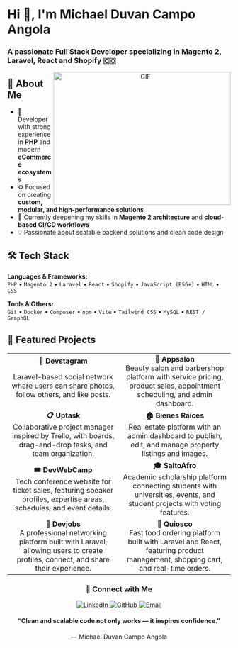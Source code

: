 <h1>Hi 👋, I'm Michael Duvan Campo Angola</h1>
<h3>
  A passionate Full Stack Developer specializing in Magento 2, Laravel, React and Shopify 🇨🇴
</h3>

<p align="center">
  <img align="right" top="500" height="300" width="400" alt="GIF" src="https://media.giphy.com/media/SWoSkN6DxTszqIKEqv/giphy.gif">
</p>

## 🚀 About Me

- 🧠 Developer with strong experience in **PHP** and modern **eCommerce ecosystems**  
- ⚙️ Focused on creating **custom, modular, and high-performance solutions**  
- 🌱 Currently deepening my skills in **Magento 2 architecture** and **cloud-based CI/CD workflows**  
- 💡 Passionate about scalable backend solutions and clean code design  

## 🛠️ Tech Stack

**Languages & Frameworks:**  
`PHP` • `Magento 2` • `Laravel` • `React` • `Shopify` • `JavaScript (ES6+)` • `HTML` • `CSS`  

**Tools & Others:**  
`Git` • `Docker` • `Composer` • `npm` • `Vite` • `Tailwind CSS` • `MySQL` • `REST / GraphQL`  

## 🚀 Featured Projects

<div align="center">
  <table>
    <tr>
      <td width="50%" align="center">
        <a href="https://github.com/mich471/devstagram" style="text-decoration: none;">
          <strong>🧩 Devstagram</strong><br>
        </a>
        <p>Laravel-based social network where users can share photos, follow others, and like posts.</p>
      </td>
      <td width="50%" align="center">
        <a href="https://github.com/mich471/Appsalon" style="text-decoration: none;">
          <strong>💈 Appsalon</strong><br>
          Beauty salon and barbershop platform with service pricing, product sales, appointment scheduling, and admin dashboard.
        </a>
      </td>
    </tr>
    <tr>
      <td width="50%" align="center">
        <a href="https://github.com/mich471/Uptask" style="text-decoration: none;">
          <strong>📋 Uptask</strong><br>
          Collaborative project manager inspired by Trello, with boards, drag-and-drop tasks, and team organization.
        </a>
      </td>
      <td width="50%" align="center">
        <a href="https://github.com/mich471/binesraices" style="text-decoration: none;">
          <strong>🏠 Bienes Raíces</strong><br>
          Real estate platform with an admin dashboard to publish, edit, and manage property listings and images.
        </a>
      </td>
    </tr>
    <tr>
      <td width="50%" align="center">
        <a href="https://github.com/mich471/DevWebCamp" style="text-decoration: none;">
          <strong>🎟️ DevWebCamp</strong><br>
          Tech conference website for ticket sales, featuring speaker profiles, expertise areas, schedules, and event details.
        </a>
      </td>
      <td width="50%" align="center">
        <a href="https://github.com/mich471/saltoafro" style="text-decoration: none;">
          <strong>🎓 SaltoAfro</strong><br>
          Academic scholarship platform connecting students with universities, events, and student projects with voting features.
        </a>
      </td>
    </tr>
    <tr>
      <td width="50%" align="center">
        <a href="https://github.com/mich471/Devjobs" style="text-decoration: none;">
          <strong>💼 Devjobs</strong><br>
          A professional networking platform built with Laravel, allowing users to create profiles, connect, and share their experience.
        </a>
      </td>
      <td width="50%" align="center">
        <a href="https://github.com/mich471/quisco" style="text-decoration: none;">
          <strong>🍔 Quiosco</strong><br>
          Fast food ordering platform built with Laravel and React, featuring product management, shopping cart, and real-time orders.
        </a>
      </td>
    </tr>
  </table>
</div>



<h3 align="center">🤝 Connect with Me</h3>

<p align="center">
  <a href="https://www.linkedin.com/in/michael-duvan-campo-angola/" target="_blank">
    <img src="https://img.icons8.com/doodle/40/000000/linkedin--v2.png" alt="LinkedIn"/>
  </a>
  <a href="https://github.com/michaelduvan" target="_blank">
    <img src="https://img.icons8.com/doodle/40/000000/github--v1.png" alt="GitHub"/>
  </a>
  <a href="mailto:mduvan.campo@gmail.com" target="_blank">
    <img src="https://img.icons8.com/doodle/40/000000/gmail--v2.png" alt="Email"/>
  </a>
</p>

<h4 align="center">
“Clean and scalable code not only works — it inspires confidence.”  
</h4>

<p align="center">— Michael Duvan Campo Angola</p>
